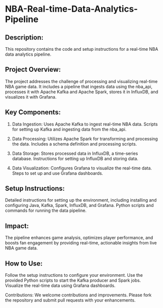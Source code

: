# NBA-Real-time-Data-Analytics-Pipeline

## Description:
This repository contains the code and setup instructions for a real-time NBA data analytics pipeline.

## Project Overview:
The project addresses the challenge of processing and visualizing real-time NBA game data. It includes a pipeline that ingests data using the nba_api, processes it with Apache Kafka and Apache Spark, stores it in InfluxDB, and visualizes it with Grafana.

## Key Components:

1. Data Ingestion:
  Uses Apache Kafka to ingest real-time NBA data.
  Scripts for setting up Kafka and ingesting data from the nba_api.

2. Data Processing:
  Utilizes Apache Spark for transforming and processing the data.
  Includes a schema definition and processing scripts.

3. Data Storage:
  Stores processed data in InfluxDB, a time-series database.
  Instructions for setting up InfluxDB and storing data.

4. Data Visualization:
  Configures Grafana to visualize the real-time data.
  Steps to set up and use Grafana dashboards.

## Setup Instructions:

Detailed instructions for setting up the environment, including installing and configuring Java, Kafka, Spark, InfluxDB, and Grafana.
Python scripts and commands for running the data pipeline.

## Impact:
The pipeline enhances game analysis, optimizes player performance, and boosts fan engagement by providing real-time, actionable insights from live NBA game data.

## How to Use:

Follow the setup instructions to configure your environment.
Use the provided Python scripts to start the Kafka producer and Spark jobs.
Visualize the real-time data using Grafana dashboards.

Contributions:
We welcome contributions and improvements. Please fork the repository and submit pull requests with your enhancements.

